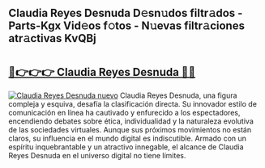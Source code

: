 ## Claudia Reyes Desnuda D𝚎sn𝚞dos filtr𝚊dos - Parts-Kgx Vid𝚎os f𝚘tos - N𝚞evas filtr𝚊ciones atr𝚊ctivas KvQBj

# <h2><a href="http://mb9ux41.tromn.icu/?c=Claudia+Reyes+Desnuda">🔗👉👉👉 Claudia Reyes Desnuda 🔗🔗</a></h2>

[![Claudia Reyes Desnuda nuevo](https://i.imgur.com/pEAQMta.gif)](http://mb9ux41.tromn.icu/?c=Claudia+Reyes+Desnuda)
Claudia Reyes Desnuda, una figura compleja y esquiva, desafía la clasificación directa. Su innovador estilo de comunicación en línea ha cautivado y enfurecido a los espectadores, encendiendo debates sobre ética, individualidad y la naturaleza evolutiva de las sociedades virtuales. Aunque sus próximos movimientos no están claros, su influencia en el mundo digital es indiscutible. Armado con un espíritu inquebrantable y un atractivo innegable, el alcance de Claudia Reyes Desnuda en el universo digital no tiene límites.
